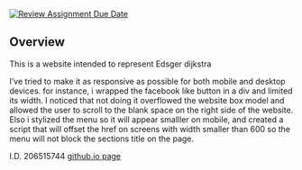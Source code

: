 [![Review Assignment Due Date](https://classroom.github.com/assets/deadline-readme-button-22041afd0340ce965d47ae6ef1cefeee28c7c493a6346c4f15d667ab976d596c.svg)](https://classroom.github.com/a/89IMDEJr)

## Overview
This is a website intended to represent Edsger dijkstra

I’ve tried to make it as responsive as possible for both mobile and desktop devices. for instance, i wrapped the facebook like button in a div and limited its width. I noticed that not doing it overflowed the website box model and allowed the user to scroll to the blank space on the right side of the website.
Elso i stylized the menu so it will appear smalller on mobile, and created a script that will offset the href on screens with width smaller than 600 so the menu will not block the sections title on the page.

I.D. 206515744
[github.io page](https://wed-2023.github.io/206515744/)
